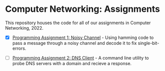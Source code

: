 # Computer Networking: Assignments

This repository houses the code for all of our assignments in Computer Networking, 2022.

* [x] [Programming Assignment 1: Noisy Channel](https://github.com/g-bulgarit/Intro-to-Computer-Networking/tree/main/PA1_NoisyChannel) - Using hamming code to pass a message through a noisy channel and decode it to fix single-bit-errors.


* [ ] [Programming Assignment 2: DNS Client](https://github.com/g-bulgarit/Intro-to-Computer-Networking/tree/main/PA2_DNS_Client/DNS_Client) - A command line utility to probe DNS servers with a domain and recieve a response.